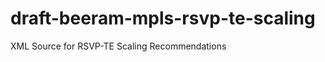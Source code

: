 draft-beeram-mpls-rsvp-te-scaling
===================================

XML Source for RSVP-TE Scaling Recommendations
